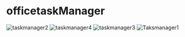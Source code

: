 # officetaskManager
![taskmanager2](https://user-images.githubusercontent.com/64522337/127736118-7741afde-27b3-46ea-8a6d-9cde1a1b0cd4.jpeg)
![taskmanager4](https://user-images.githubusercontent.com/64522337/127736129-e17e4c8e-89d4-48c8-ad7f-96b4844cf752.jpeg)
![taskmanager3](https://user-images.githubusercontent.com/64522337/127736132-873a93ef-212d-44b1-8d68-ba5b0b1f2dbb.jpeg)
![Taksmanager1](https://user-images.githubusercontent.com/64522337/127736140-403300c0-fe9b-40d3-a904-dccabd03eb16.jpeg)
